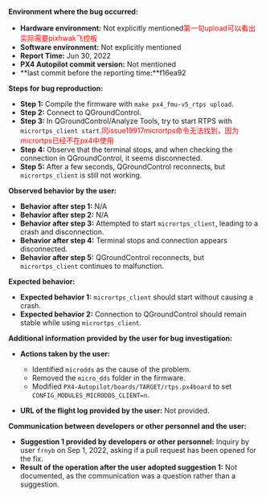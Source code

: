 **Environment where the bug occurred:**

- **Hardware environment:** Not explicitly mentioned<font color='red'>第一句upload可以看出实际需要pixhwak飞控板</font>
- **Software environment:** Not explicitly mentioned
- **Report Time:** Jun 30, 2022
- **PX4 Autopilot commit version:** Not mentioned
- **last commit before the reporting time:**f16ea92

**Steps for bug reproduction:**

- **Step 1:** Compile the firmware with `make px4_fmu-v5_rtps upload`.
- **Step 2:** Connect to QGroundControl.
- **Step 3:** In QGroundControl/Analyze Tools, try to start RTPS with `micrortps_client start`.<font color='red'>同issue19917micrortps命令无法找到，因为micrortps已经不在px4中使用</font>
- **Step 4:** Observe that the terminal stops, and when checking the connection in QGroundControl, it seems disconnected.
- **Step 5:** After a few seconds, QGroundControl reconnects, but `micrortps_client` is still not working.

**Observed behavior by the user:**

- **Behavior after step 1:** N/A
- **Behavior after step 2:** N/A
- **Behavior after step 3:** Attempted to start `micrortps_client`, leading to a crash and disconnection.
- **Behavior after step 4:** Terminal stops and connection appears disconnected.
- **Behavior after step 5:** QGroundControl reconnects, but `micrortps_client` continues to malfunction.

**Expected behavior:**

- **Expected behavior 1:** `micrortps_client` should start without causing a crash.
- **Expected behavior 2:** Connection to QGroundControl should remain stable while using `micrortps_client`.

**Additional information provided by the user for bug investigation:**

- **Actions taken by the user:** 
  - Identified `microdds` as the cause of the problem.
  - Removed the `micro_dds` folder in the firmware.
  - Modified `PX4-Autopilot/boards/TARGET/rtps.px4board` to set `CONFIG_MODULES_MICRODDS_CLIENT=n`.

- **URL of the flight log provided by the user:** Not provided.

**Communication between developers or other personnel and the user:**

- **Suggestion 1 provided by developers or other personnel:** Inquiry by user `frnyb` on Sep 1, 2022, asking if a pull request has been opened for the fix.
- **Result of the operation after the user adopted suggestion 1:** Not documented, as the communication was a question rather than a suggestion.
